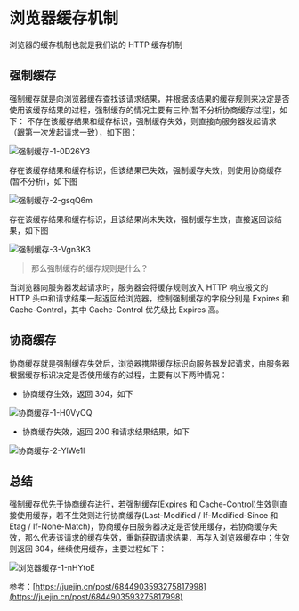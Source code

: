 # 浏览器缓存机制

浏览器的缓存机制也就是我们说的 HTTP 缓存机制

## 强制缓存

强制缓存就是向浏览器缓存查找该请求结果，并根据该结果的缓存规则来决定是否使用该缓存结果的过程，强制缓存的情况主要有三种(暂不分析协商缓存过程)，如下：
不存在该缓存结果和缓存标识，强制缓存失效，则直接向服务器发起请求（跟第一次发起请求一致），如下图：

![强制缓存-1-0D26Y3](https://cdn.jsdelivr.net/gh/DreamCats/imgs@main/uPic/强制缓存-1-0D26Y3.jpg)

存在该缓存结果和缓存标识，但该结果已失效，强制缓存失效，则使用协商缓存(暂不分析)，如下图

![强制缓存-2-gsqQ6m](https://cdn.jsdelivr.net/gh/DreamCats/imgs@main/uPic/强制缓存-2-gsqQ6m.jpg)

存在该缓存结果和缓存标识，且该结果尚未失效，强制缓存生效，直接返回该结果，如下图

![强制缓存-3-Vgn3K3](https://cdn.jsdelivr.net/gh/DreamCats/imgs@main/uPic/强制缓存-3-Vgn3K3.jpg)

> 那么强制缓存的缓存规则是什么？

当浏览器向服务器发起请求时，服务器会将缓存规则放入 HTTP 响应报文的 HTTP 头中和请求结果一起返回给浏览器，控制强制缓存的字段分别是 Expires 和 Cache-Control，其中 Cache-Control 优先级比 Expires 高。

## 协商缓存

协商缓存就是强制缓存失效后，浏览器携带缓存标识向服务器发起请求，由服务器根据缓存标识决定是否使用缓存的过程，主要有以下两种情况：

- 协商缓存生效，返回 304，如下

![协商缓存-1-H0VyOQ](https://cdn.jsdelivr.net/gh/DreamCats/imgs@main/uPic/协商缓存-1-H0VyOQ.jpg)

- 协商缓存失效，返回 200 和请求结果结果，如下

![协商缓存-2-YlWe1l](https://cdn.jsdelivr.net/gh/DreamCats/imgs@main/uPic/协商缓存-2-YlWe1l.jpg)

## 总结

强制缓存优先于协商缓存进行，若强制缓存(Expires 和 Cache-Control)生效则直接使用缓存，若不生效则进行协商缓存(Last-Modified / If-Modified-Since 和 Etag / If-None-Match)，协商缓存由服务器决定是否使用缓存，若协商缓存失效，那么代表该请求的缓存失效，重新获取请求结果，再存入浏览器缓存中；生效则返回 304，继续使用缓存，主要过程如下：

![浏览器缓存-1-nHYtoE](https://cdn.jsdelivr.net/gh/DreamCats/imgs@main/uPic/浏览器缓存-1-nHYtoE.jpg)

参考：[https://juejin.cn/post/6844903593275817998](https://juejin.cn/post/6844903593275817998)
